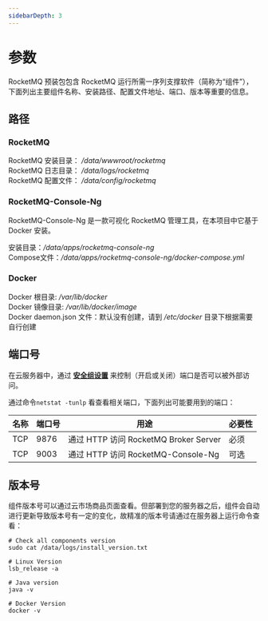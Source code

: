 ```yaml
---
sidebarDepth: 3
---
```


# 参数

RocketMQ 预装包包含 RocketMQ 运行所需一序列支撑软件（简称为“组件”），下面列出主要组件名称、安装路径、配置文件地址、端口、版本等重要的信息。

## 路径

### RocketMQ

RocketMQ 安装目录： */data/wwwroot/rocketmq*  
RocketMQ 日志目录： */data/logs/rocketmq*  
RocketMQ 配置文件： */data/config/rocketmq*

### RocketMQ-Console-Ng

RocketMQ-Console-Ng 是一款可视化 RocketMQ 管理工具，在本项目中它基于 Docker 安装。  

安装目录：*/data/apps/rocketmq-console-ng*  
Compose文件：*/data/apps/rocketmq-console-ng/docker-compose.yml* 

### Docker

Docker 根目录: */var/lib/docker*  
Docker 镜像目录: */var/lib/docker/image*   
Docker daemon.json 文件：默认没有创建，请到 */etc/docker* 目录下根据需要自行创建   

## 端口号

在云服务器中，通过 **[安全组设置](https://support.websoft9.com/docs/faq/zh/tech-instance.html)** 来控制（开启或关闭）端口是否可以被外部访问。 

通过命令`netstat -tunlp` 看查看相关端口，下面列出可能要用到的端口：

| 名称 | 端口号 | 用途 |  必要性 |
| --- | --- | --- | --- |
| TCP | 9876 | 通过 HTTP 访问 RocketMQ Broker Server | 必须 |
| TCP | 9003 | 通过 HTTP 访问 RocketMQ-Console-Ng    | 可选 |

## 版本号

组件版本号可以通过云市场商品页面查看。但部署到您的服务器之后，组件会自动进行更新导致版本号有一定的变化，故精准的版本号请通过在服务器上运行命令查看：

```shell
# Check all components version
sudo cat /data/logs/install_version.txt

# Linux Version
lsb_release -a

# Java version
java -v

# Docker Version
docker -v

```
